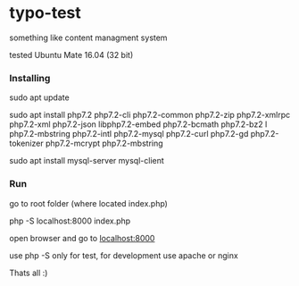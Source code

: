 # typo-test
something like content managment system


tested Ubuntu Mate 16.04 (32 bit)
### Installing



sudo apt update


sudo apt install php7.2 php7.2-cli php7.2-common php7.2-zip php7.2-xmlrpc php7.2-xml php7.2-json libphp7.2-embed php7.2-bcmath php7.2-bz2 l php7.2-mbstring php7.2-intl php7.2-mysql php7.2-curl php7.2-gd php7.2-tokenizer php7.2-mcrypt php7.2-mbstring


sudo apt install mysql-server mysql-client


### Run
go to root folder (where located index.php)


php -S localhost:8000 index.php


open browser and go to [localhost:8000](http://localhost:8000)


use php -S only for test, for development use apache or nginx


Thats all :)
